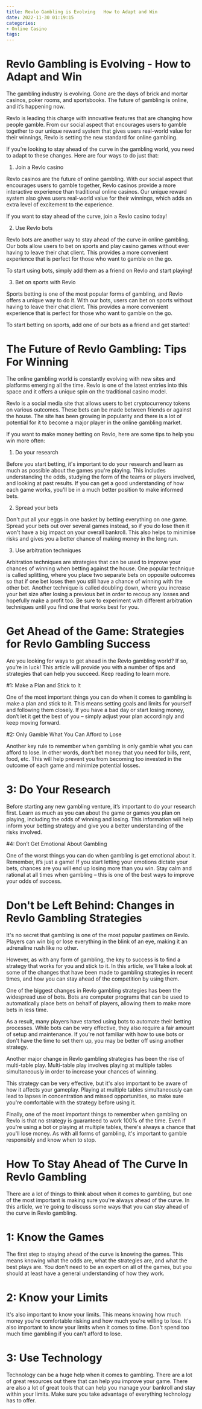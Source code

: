 ```yaml
---
title: Revlo Gambling is Evolving   How to Adapt and Win
date: 2022-11-30 01:19:15
categories:
- Online Casino
tags:
---
```



#  Revlo Gambling is Evolving - How to Adapt and Win

The gambling industry is evolving. Gone are the days of brick and mortar casinos, poker rooms, and sportsbooks. The future of gambling is online, and it’s happening now.

Revlo is leading this charge with innovative features that are changing how people gamble. From our social aspect that encourages users to gamble together to our unique reward system that gives users real-world value for their winnings, Revlo is setting the new standard for online gambling.

If you’re looking to stay ahead of the curve in the gambling world, you need to adapt to these changes. Here are four ways to do just that:

1) Join a Revlo casino

Revlo casinos are the future of online gambling. With our social aspect that encourages users to gamble together, Revlo casinos provide a more interactive experience than traditional online casinos. Our unique reward system also gives users real-world value for their winnings, which adds an extra level of excitement to the experience.

If you want to stay ahead of the curve, join a Revlo casino today!

2) Use Revlo bots

Revlo bots are another way to stay ahead of the curve in online gambling. Our bots allow users to bet on sports and play casino games without ever having to leave their chat client. This provides a more convenient experience that is perfect for those who want to gamble on the go.

To start using bots, simply add them as a friend on Revlo and start playing!

3) Bet on sports with Revlo

Sports betting is one of the most popular forms of gambling, and Revlo offers a unique way to do it. With our bots, users can bet on sports without having to leave their chat client. This provides a more convenient experience that is perfect for those who want to gamble on the go.

To start betting on sports, add one of our bots as a friend and get started!

#  The Future of Revlo Gambling: Tips For Winning

The online gambling world is constantly evolving with new sites and platforms emerging all the time. Revlo is one of the latest entries into this space and it offers a unique spin on the traditional casino model.

Revlo is a social media site that allows users to bet cryptocurrency tokens on various outcomes. These bets can be made between friends or against the house. The site has been growing in popularity and there is a lot of potential for it to become a major player in the online gambling market.

If you want to make money betting on Revlo, here are some tips to help you win more often:

1. Do your research

Before you start betting, it's important to do your research and learn as much as possible about the games you're playing. This includes understanding the odds, studying the form of the teams or players involved, and looking at past results. If you can get a good understanding of how each game works, you'll be in a much better position to make informed bets.

2. Spread your bets

Don't put all your eggs in one basket by betting everything on one game. Spread your bets out over several games instead, so if you do lose then it won't have a big impact on your overall bankroll. This also helps to minimise risks and gives you a better chance of making money in the long run.

3. Use arbitration techniques

Arbitration techniques are strategies that can be used to improve your chances of winning when betting against the house. One popular technique is called splitting, where you place two separate bets on opposite outcomes so that if one bet loses then you still have a chance of winning with the other bet. Another technique is called doubling down, where you increase your bet size after losing a previous bet in order to recoup any losses and hopefully make a profit too. Be sure to experiment with different arbitration techniques until you find one that works best for you.

#  Get Ahead of the Game: Strategies for Revlo Gambling Success

Are you looking for ways to get ahead in the Revlo gambling world? If so, you’re in luck! This article will provide you with a number of tips and strategies that can help you succeed. Keep reading to learn more.

#1: Make a Plan and Stick to It

One of the most important things you can do when it comes to gambling is make a plan and stick to it. This means setting goals and limits for yourself and following them closely. If you have a bad day or start losing money, don’t let it get the best of you – simply adjust your plan accordingly and keep moving forward.

#2: Only Gamble What You Can Afford to Lose

Another key rule to remember when gambling is only gamble what you can afford to lose. In other words, don’t bet money that you need for bills, rent, food, etc. This will help prevent you from becoming too invested in the outcome of each game and minimize potential losses.

# 3: Do Your Research

Before starting any new gambling venture, it’s important to do your research first. Learn as much as you can about the game or games you plan on playing, including the odds of winning and losing. This information will help inform your betting strategy and give you a better understanding of the risks involved.

#4: Don’t Get Emotional About Gambling


One of the worst things you can do when gambling is get emotional about it. Remember, it’s just a game! If you start letting your emotions dictate your bets, chances are you will end up losing more than you win. Stay calm and rational at all times when gambling – this is one of the best ways to improve your odds of success.

#  Don't be Left Behind: Changes in Revlo Gambling Strategies

It's no secret that gambling is one of the most popular pastimes on Revlo. Players can win big or lose everything in the blink of an eye, making it an adrenaline rush like no other.

However, as with any form of gambling, the key to success is to find a strategy that works for you and stick to it. In this article, we'll take a look at some of the changes that have been made to gambling strategies in recent times, and how you can stay ahead of the competition by using them.

One of the biggest changes in Revlo gambling strategies has been the widespread use of bots. Bots are computer programs that can be used to automatically place bets on behalf of players, allowing them to make more bets in less time.

As a result, many players have started using bots to automate their betting processes. While bots can be very effective, they also require a fair amount of setup and maintenance. If you're not familiar with how to use bots or don't have the time to set them up, you may be better off using another strategy.

Another major change in Revlo gambling strategies has been the rise of multi-table play. Multi-table play involves playing at multiple tables simultaneously in order to increase your chances of winning.

This strategy can be very effective, but it's also important to be aware of how it affects your gameplay. Playing at multiple tables simultaneously can lead to lapses in concentration and missed opportunities, so make sure you're comfortable with the strategy before using it.

Finally, one of the most important things to remember when gambling on Revlo is that no strategy is guaranteed to work 100% of the time. Even if you're using a bot or playing at multiple tables, there's always a chance that you'll lose money. As with all forms of gambling, it's important to gamble responsibly and know when to stop.

#  How To Stay Ahead of The Curve In Revlo Gambling

There are a lot of things to think about when it comes to gambling, but one of the most important is making sure you're always ahead of the curve. In this article, we're going to discuss some ways that you can stay ahead of the curve in Revlo gambling.

# 1: Know the Games

The first step to staying ahead of the curve is knowing the games. This means knowing what the odds are, what the strategies are, and what the best plays are. You don't need to be an expert on all of the games, but you should at least have a general understanding of how they work.

# 2: Know your Limits

It's also important to know your limits. This means knowing how much money you're comfortable risking and how much you're willing to lose. It's also important to know your limits when it comes to time. Don't spend too much time gambling if you can't afford to lose.

# 3: Use Technology

Technology can be a huge help when it comes to gambling. There are a lot of great resources out there that can help you improve your game. There are also a lot of great tools that can help you manage your bankroll and stay within your limits. Make sure you take advantage of everything technology has to offer.